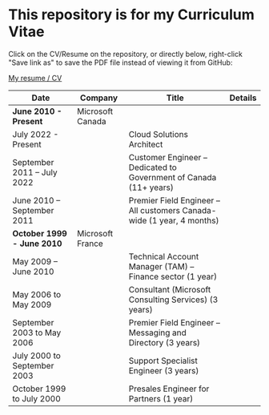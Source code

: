 # This repository is for my Curriculum Vitae

Click on the CV/Resume on the repository, or directly below, right-click "Save link as" to save the PDF file instead of viewing it from GitHub:

[My resume / CV](https://github.com/SammyKrosoft/My-Resume/blob/main/Resume-CV_Samdrey_US_CAN_2022%20-%20NoAddress.pdf)

|Date                         | Company        | Title                                                               | Details                                       |  
|-----------------------------|----------------|---------------------------------------------------------------------|-----------------------------------------------|
|**June 2010 - Present**      |Microsoft Canada|                                                                     |                                               |
|July 2022 - Present          |                |Cloud Solutions Architect                                            |                                               |
|September 2011 – July 2022   |                |Customer Engineer – Dedicated to Government of Canada (11+ years)    |                                               |
|June 2010 – September 2011   |                |Premier Field Engineer – All customers Canada-wide (1 year, 4 months)|                                               |
|**October 1999 - June 2010** |Microsoft France|                                                                     |                                               |
|May 2009 – June 2010         |                |Technical Account Manager (TAM) – Finance sector (1 year)            |                                               |
|May 2006 to May 2009         |                |Consultant (Microsoft Consulting Services) (3 years)                 |                                               |
|September 2003 to May 2006   |                |Premier Field Engineer – Messaging and Directory (3 years)           |                                               |
|July 2000 to September 2003  |                |Support Specialist Engineer (3 years)                                |                                               |
|October 1999 to July 2000    |                |Presales Engineer for Partners (1 year)                              |                                               |
